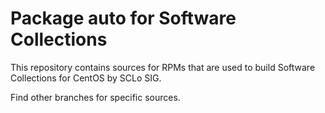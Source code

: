 # Package auto for Software Collections

This repository contains sources for RPMs that are used
to build Software Collections for CentOS by SCLo SIG.

Find other branches for specific sources.
